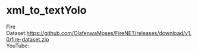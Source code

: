 # xml_to_textYolo  
Fire Dataset:https://github.com/OlafenwaMoses/FireNET/releases/download/v1.0/fire-dataset.zip  
YouTube:
